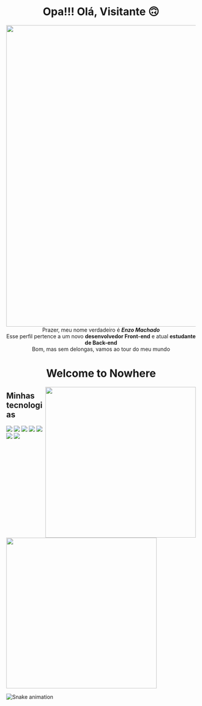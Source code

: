 

<div align="center">
  <h1>Opa!!! Olá, Visitante 🙃</h1>
  <img src="https://media.giphy.com/media/UslGBU1GPKc0g/giphy.gif" width="800vh"/> <br>
  <span> Prazer, meu nome verdadeiro é <strong><i>Enzo Machado</i></strong> <br> Esse perfil pertence a um novo <strong>desenvolvedor Front-end</strong> e atual <strong>estudante de Back-end</strong> <br>
  Bom, mas sem delongas, vamos ao tour do meu mundo <br>
  
  <h1> Welcome to Nowhere </h1>
  <img src="https://media.giphy.com/media/l0HUlMacNDTVMhCwg/giphy.gif" width="400vh" align="right" />
</div>

  <div>
    <h2>Minhas tecnologias</h2>
     <img src="https://img.shields.io/badge/HTML5-E34F26?style=for-the-badge&logo=html5&logoColor=white" />
     <img  src="https://img.shields.io/badge/CSS-239120?&style=for-the-badge&logo=css3&logoColor=white" />
     <img  src="https://img.shields.io/badge/JavaScript-F7DF1E?style=for-the-badge&logo=javascript&logoColor=black" />
     <img  src="https://img.shields.io/badge/TypeScript-007ACC?style=for-the-badge&logo=typescript&logoColor=white" />
     <img  src="https://img.shields.io/badge/React-20232A?style=for-the-badge&logo=react&logoColor=61DAFB" />
     <img  src="https://img.shields.io/badge/MySQL-00000F?style=for-the-badge&logo=mysql&logoColor=white" />
     <img src="https://img.shields.io/badge/Node.js-43853D?style=for-the-badge&logo=node.js&logoColor=white"/>
  </div>


  <img width="400px" src="https://github-readme-stats.vercel.app/api?username=MrNobary&show_icons=true&theme=vue-dark&include_all_commits=true&count_private=true"/>

  
  ![Snake animation](https://github.com/MrNobary/MrNobary/blob/output/github-contribution-grid-snake.svg)
